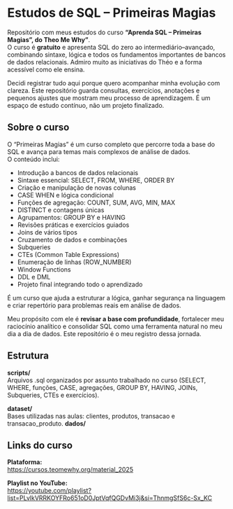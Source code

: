 # Estudos de SQL – Primeiras Magias

Repositório com meus estudos do curso **“Aprenda SQL – Primeiras Magias”, do Theo Me Why”**.  
O curso é **gratuito** e apresenta SQL do zero ao intermediário–avançado, combinando sintaxe, lógica e todos os fundamentos importantes de bancos de dados relacionais. Admiro muito as iniciativas do Théo e a forma acessível como ele ensina.

Decidi registrar tudo aqui porque quero acompanhar minha evolução com clareza. Este repositório guarda consultas, exercícios, anotações e pequenos ajustes que mostram meu processo de aprendizagem. É um espaço de estudo contínuo, não um projeto finalizado.

## Sobre o curso

O “Primeiras Magias” é um curso completo que percorre toda a base do SQL e avança para temas mais complexos de análise de dados.  
O conteúdo inclui:

- Introdução a bancos de dados relacionais  
- Sintaxe essencial: SELECT, FROM, WHERE, ORDER BY  
- Criação e manipulação de novas colunas  
- CASE WHEN e lógica condicional  
- Funções de agregação: COUNT, SUM, AVG, MIN, MAX  
- DISTINCT e contagens únicas  
- Agrupamentos: GROUP BY e HAVING  
- Revisões práticas e exercícios guiados  
- Joins de vários tipos  
- Cruzamento de dados e combinações  
- Subqueries  
- CTEs (Common Table Expressions)  
- Enumeração de linhas (ROW_NUMBER)  
- Window Functions  
- DDL e DML  
- Projeto final integrando todo o aprendizado  

É um curso que ajuda a estruturar a lógica, ganhar segurança na linguagem e criar repertório para problemas reais em análise de dados.

Meu propósito com ele é **revisar a base com profundidade**, fortalecer meu raciocínio analítico e consolidar SQL como uma ferramenta natural no meu dia a dia de dados. Este repositório é o meu registro dessa jornada.

## Estrutura

**scripts/**  
Arquivos .sql organizados por assunto trabalhado no curso (SELECT, WHERE, funções, CASE, agregações, GROUP BY, HAVING, JOINs, Subqueries, CTEs e exercícios).

**dataset/**  
Bases utilizadas nas aulas: clientes, produtos, transacao e transacao_produto.
**dados/**  


## Links do curso

**Plataforma:**  
https://cursos.teomewhy.org/material_2025

**Playlist no YouTube:**  
https://youtube.com/playlist?list=PLvlkVRRKOYFRo651oD0JptVqfQGDvMi3j&si=ThnmgSfS6c-Sx_KC

